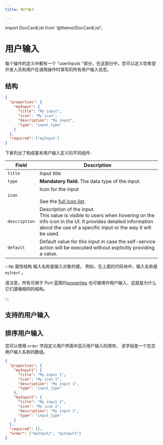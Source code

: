 ```yaml
---
title: 用户输入

---
```


import DocCardList from '@theme/DocCardList';

# 用户输入

每个操作的定义中都有一个 "userInputs "部分，在这部分中，您可以定义您希望开发人员和用户在调用操作时填写的所有用户输入信息。

## 结构

```json showLineNumbers
{
  "properties": {
    "myInput": {
      "title": "My input",
      "icon": "My icon",
      "description": "My input",
      "type": "input_type"
    }
  },
  "required": ["myInput"]
}
```

下表列出了构成基本用户输入定义的不同组件: 


| Field         | Description                                                                                                                                                                                             |
| ------------- | ------------------------------------------------------------------------------------------------------------------------------------------------------------------------------------------------------- |
| `title`       | Input title                                                                                                                                                                                             |
| `type`        | **Mandatory field.** The data type of the input.                                                                                                                                                        |
| `icon`        | Icon for the input <br /><br />See the [full icon list](../../../build-your-software-catalog/define-your-data-model/setup-blueprint/setup-blueprint.md#full-icon-list).                                 |
| `description` | Description of the input.<br /> This value is visible to users when hovering on the info icon in the UI. It provides detailed information about the use of a specific input or the way it will be used. |
| `default`     | Default value for this input in case the self-service action will be executed without explicitly providing a value.                                                                                     |


:::tip  属性结构 输入名称是输入对象的键。 例如，在上面的代码块中，输入名称是 `myInput` 。

请注意，所有可用于 Port 蓝图的[properties](../../../build-your-software-catalog/define-your-data-model/setup-blueprint/properties/properties.md#supported-properties) 也可被用作用户输入，这就是为什么它们遵循相同的结构。

:::

## 支持的用户输入

<DocCardList />

## 排序用户输入

您可以使用 `order` 字段定义用户界面中显示用户输入的顺序。 该字段是一个包含用户输入名称的数组。

```json showLineNumbers
{
  "properties": {
    "myInput1": {
      "title": "My input 1",
      "icon": "My icon 1",
      "description": "My input 1",
      "type": "input_type"
    },
    "myInput2": {
      "title": "My input 2",
      "icon": "My icon 2",
      "description": "My input 2",
      "type": "input_type"
    }
  },
  "required": [],
  "order": ["myInput2", "myInput1"]
}
```